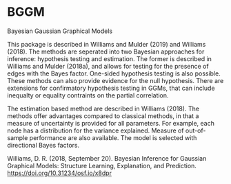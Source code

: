 # BGGM
Bayesian Gaussian Graphical Models

This package is described in Williams and Mulder (2019) and Williams (2018). The methods are seperated into two Bayesian approaches for inference: hypothesis testing and estimation. The former is described in Williams and Mulder (2018a), and allows for testing for the presence of edges with the Bayes factor. One-sided hypothesis testing is also possible. These methods can also provide evidence for the null hypothesis. There are extensions for confirmatory hypothesis testing in GGMs, that can include inequalty or equality contraints on the partial correlation.

The estimation based method are described in Williams (2018). The methods offer advantages compared to classical methods, 
in that a measure of uncertainty is provided for all parameters. For example, each node has a distribution for
the variance explained. Measure of out-of-sample performance are also available. The model is selected with directional
Bayes factors.
<!---
#Comparing GGMs is also possible. These methods are described in Williams and Mulder (2019b). The comparison can be made with posterior #predictive loss functions for mulviarte normal distributions, or with the Bayes factor. Entire networks can be assess for similarities or #differences, or indidvudal nodes or edges can be tested. These methods can also be used to determine if network structures replicated #across two dataset, where evidence can be gained not only against but for hypothesized model.
-->
Williams, D. R. (2018, September 20). Bayesian Inference for Gaussian Graphical Models: Structure Learning, Explanation, and Prediction. https://doi.org/10.31234/osf.io/x8dpr
